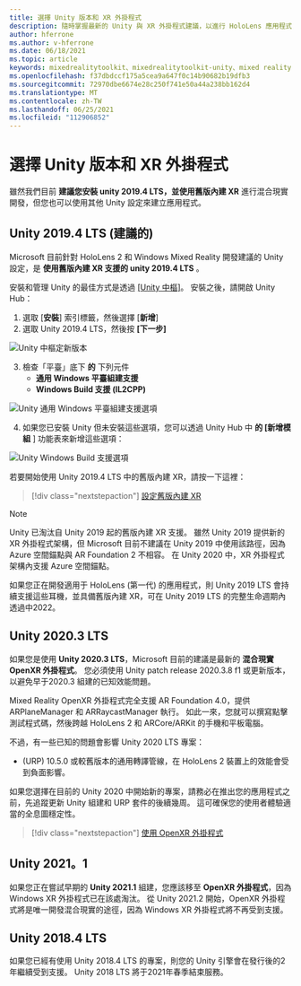 ```yaml
---
title: 選擇 Unity 版本和 XR 外掛程式
description: 隨時掌握最新的 Unity 與 XR 外掛程式建議，以進行 HoloLens 應用程式開發。
author: hferrone
ms.author: v-hferrone
ms.date: 06/18/2021
ms.topic: article
keywords: mixedrealitytoolkit、mixedrealitytoolkit-unity、mixed reality 耳機、windows mixed reality 耳機、虛擬實境耳機、unity
ms.openlocfilehash: f37dbdccf175a5cea9a647f0c14b90682b19dfb3
ms.sourcegitcommit: 72970dbe6674e28c250f741e50a44a238bb162d4
ms.translationtype: MT
ms.contentlocale: zh-TW
ms.lasthandoff: 06/25/2021
ms.locfileid: "112906852"
---
```

# <a name="choosing-a-unity-version-and-xr-plugin"></a>選擇 Unity 版本和 XR 外掛程式

雖然我們目前 **建議您安裝 unity 2019.4 LTS，並使用舊版內建 XR** 進行混合現實開發，但您也可以使用其他 Unity 設定來建立應用程式。

## <a name="unity-20194-lts-recommended"></a>Unity 2019.4 LTS (建議的) 

Microsoft 目前針對 HoloLens 2 和 Windows Mixed Reality 開發建議的 Unity 設定，是 **使用舊版內建 XR 支援的 unity 2019.4 LTS** 。

安裝和管理 Unity 的最佳方式是透過 <a href="https://unity3d.com/get-unity/download" target="_blank">[Unity 中樞]</a>。 安裝之後，請開啟 Unity Hub：

1. 選取 [**安裝**] 索引標籤，然後選擇 [**新增**]
2. 選取 Unity 2019.4 LTS，然後按 **[下一步]**

![Unity 中樞定新版本](images/unity-hub-img-2019.png)

3. 檢查「平臺」底下 **的** 下列元件
    * **通用 Windows 平臺組建支援** 
    * **Windows Build 支援 (IL2CPP)**

![Unity 通用 Windows 平臺組建支援選項](images/Unity_Install_Option_UWP_2019.png)

4. 如果您已安裝 Unity 但未安裝這些選項，您可以透過 Unity Hub 中 **的 [新增模組** ] 功能表來新增這些選項：

![Unity Windows Build 支援選項](images/Unity_Install_Option_UWP2_2019.png)

若要開始使用 Unity 2019.4 LTS 中的舊版內建 XR，請按一下這裡：

> [!div class="nextstepaction"]
> [設定舊版內建 XR](./xr-project-setup.md?tabs=legacy)

> [!NOTE]
> Unity 已淘汰自 Unity 2019 起的舊版內建 XR 支援。  雖然 Unity 2019 提供新的 XR 外掛程式架構，但 Microsoft 目前不建議在 Unity 2019 中使用該路徑，因為 Azure 空間錨點與 AR Foundation 2 不相容。  在 Unity 2020 中，XR 外掛程式架構內支援 Azure 空間錨點。

如果您正在開發適用于 HoloLens (第一代) 的應用程式，則 Unity 2019 LTS 會持續支援這些耳機，並具備舊版內建 XR，可在 Unity 2019 LTS 的完整生命週期內透過中2022。

## <a name="unity-20203-lts"></a>Unity 2020.3 LTS 

如果您是使用 **Unity 2020.3 LTS**，Microsoft 目前的建議是最新的 **混合現實 OpenXR 外掛程式**。 您必須使用 Unity patch release 2020.3.8 f1 或更新版本，以避免早于2020.3 組建的已知效能問題。

Mixed Reality OpenXR 外掛程式完全支援 AR Foundation 4.0，提供 ARPlaneManager 和 ARRaycastManager 執行。 如此一來，您就可以撰寫點擊測試程式碼，然後跨越 HoloLens 2 和 ARCore/ARKit 的手機和平板電腦。

不過，有一些已知的問題會影響 Unity 2020 LTS 專案：

*  (URP) 10.5.0 或較舊版本的通用轉譯管線，在 HoloLens 2 裝置上的效能會受到負面影響。

如果您選擇在目前的 Unity 2020 中開始新的專案，請務必在推出您的應用程式之前，先追蹤更新 Unity 組建和 URP 套件的後續幾周。  這可確保您的使用者體驗適當的全息圖穩定性。

> [!div class="nextstepaction"]
> [使用 OpenXR 外掛程式](./xr-project-setup.md?tabs=openxr)

## <a name="unity-20211"></a>Unity 2021。1

如果您正在嘗試早期的 **Unity 2021.1** 組建，您應該移至 **OpenXR 外掛程式**，因為 Windows XR 外掛程式已在該處淘汰。  從 Unity 2021.2 開始，OpenXR 外掛程式將是唯一開發混合現實的途徑，因為 Windows XR 外掛程式將不再受到支援。

## <a name="unity-20184-lts"></a>Unity 2018.4 LTS

如果您已經有使用 Unity 2018.4 LTS 的專案，則您的 Unity 引擎會在發行後的2年繼續受到支援。  Unity 2018 LTS 將于2021年春季結束服務。